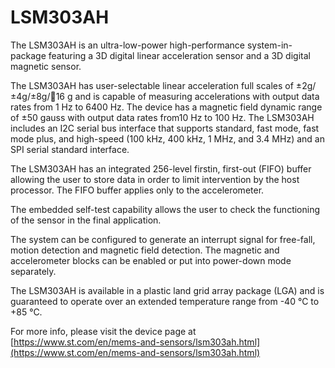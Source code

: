# LSM303AH

The LSM303AH is an ultra-low-power high-performance system-in-package featuring
a 3D digital linear acceleration sensor and a 3D digital
magnetic sensor.

The LSM303AH has user-selectable linear
acceleration full scales of ±2g/±4g/±8g/16 g and
is capable of measuring accelerations with output
data rates from 1 Hz to 6400 Hz. The device has
a magnetic field dynamic range of ±50 gauss with
output data rates from10 Hz to 100 Hz. The
LSM303AH includes an I2C serial bus interface
that supports standard, fast mode, fast mode
plus, and high-speed (100 kHz, 400 kHz, 1 MHz,
and 3.4 MHz) and an SPI serial standard
interface.

The LSM303AH has an integrated 256-level firstin, first-out (FIFO) buffer
allowing the user to store
data in order to limit intervention by the host
processor. The FIFO buffer applies only to the
accelerometer.

The embedded self-test capability allows the user
to check the functioning of the sensor in the final
application.

The system can be configured to generate an
interrupt signal for free-fall, motion detection and
magnetic field detection. The magnetic and
accelerometer blocks can be enabled or put into
power-down mode separately.

The LSM303AH is available in a plastic land grid
array package (LGA) and is guaranteed to
operate over an extended temperature range
from -40 °C to +85 °C.

For more info, please visit the device page at [https://www.st.com/en/mems-and-sensors/lsm303ah.html](https://www.st.com/en/mems-and-sensors/lsm303ah.html)

